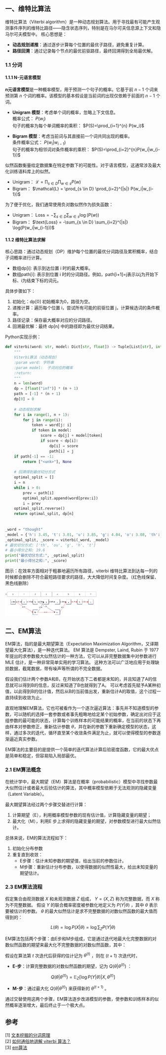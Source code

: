 ## 一、维特比算法
维特比算法（Viterbi algorithm）是一种动态规划算法。用于寻找最有可能产生观测事件序列的维特比路径——隐含状态序列，特别是在马尔可夫信息源上下文和隐马尔可夫模型中。
核心思想是：
+ **动态规划递推**：通过逐步计算每个位置的最优子路径，避免重复计算。
+ **路径回溯**：通过记录每个节点的最优前驱路径，最终回溯得到全局最优解。

### 1.1 分词
#### 1.1.1 N-元语言模型
 **n元语言模型**是一种概率模型，用于预测一个句子的概率。它基于前 $n-1$ 个词来预测第 $n$ 个词的概率。该模型的基本假设是当前词的出现仅依赖于前面的 $n-1$ 个词。


- **Unigram 模型**：考虑单个词的概率，忽略上下文信息。<br>
  概率公式： $P(w_i)$ <br>
  句子的概率为每个单词概率的乘积： $P(S)=\prod_{i=1}^{n} P(w_i)$

- **Bigram 模型**：考虑当前词与其直接前一个词共同出现的概率。<br>
  条件概率公式： $P(w_i|w_{i-1})$ <br>
  句子的概率为相邻词对条件概率的乘积： $P(S)=\prod_{i=2}^{n}P(w_i|w_{i-1})$

似然函数衡量给定数据集在特定参数下的可能性。对于语言模型，这通常涉及最大化训练语料库上的似然。
- Unigram： $\mathcal{L} = \prod_{s \in D} \prod_{w \in s} P(w)$
- Bigram： $\mathcal{L} = \prod_{s \in D} \prod_{i=2}^{|s|} P(w_i|w_{i-1})$

为了便于优化，我们通常使用负对数似然作为损失函数：
- Unigram： $\text{Loss} = -\sum_{s \in D} \sum_{w \in s} \log(P(w))$
- Bigram：  $\text{Loss} = -\sum_{s \in D} \sum_{i=2}^{|s|} \log(P(w_i|w_{i-1}))$

#### 1.1.2 维特比算法求解
核心思路：通过动态规划（DP）维护每个位置的最优分词路径及累积概率，结合子词概率进行计算。
+ 数组dp[i]: 表示到达位置 i 时的最大概率。 
+ 数组path[i]: 表示到位置 i 时的分词路径。例如，path[i+1]=j表示以j为开始下标、i为结束下标的词元。

具体步骤如下：
1. 初始化：dp[0] 初始概率为0，路径为空。
2. 递推计算：遍历每个位置 i，尝试所有可能的前驱位置 j，计算候选词的条件概率。
3. 路径记录：保存最大概率对应的分词路径。
4. 回溯最优解：最终 dp[n] 中的路径即为最优分词结果。

Python实现示例：
```python
def viterbi(word: str, model: Dict[str, float]) -> Tuple[List[str], int]:
    """
    Viterbi算法（动态规划）
    :param word: 字符串
    :param model:  子词对应的概率
    :return:
    """
    n = len(word)
    dp = [float("inf")] * (n + 1)
    path = [-1] * (n + 1)
    dp[0] = 0

    # 动态规划求解
    for i in range(1, n + 1):
        for j in range(i):
            token = word[j: i]
            if token in model:
                score = dp[j] + model[token]
                if score < dp[i]:
                    dp[i] = score
                    path[i] = j
    if path[-1] == -1:
        return ["<unk>"], None

    # 回溯得到最优切分方式
    optimal_split = []
    i = n
    while i > 0:
        prev = path[i]
        optimal_split.append(word[prev:i])
        i = prev
    optimal_split.reverse()
    return optimal_split, dp[n]


_word = "thought"
_model = {'h': 3.45, 't': 3.01, 'u': 3.85, 'g': 4.04, 'o': 3.08, 'th': 4.55, 'ou': 4.55}
_optimal_split, _score = viterbi(_word, _model)
# 最优切分方式: ['th', 'ou', 'g', 'h', 't']
# 最小得分之和: 19.6
print("最优切分方式:", _optimal_split)
print("最小得分之和:", _score)
```
图示：在效率方面相对于粗暴地遍历所有路径，viterbi 维特比算法到达每一列的时候都会删除不符合最短路径要求的路径，大大降低时间复杂度。（红色线保留、黑色线删除）

<img src="../images/01-tokenization/维特比分词.png" width="60%" height="60%" alt="">

## 二、EM算法
EM算法，指的是最大期望算法（Expectation Maximization Algorithm，又译期望最大化算法），是一种迭代算法。
EM 算法是 Dempster, Laind, Rubin 于 1977 年提出的求参数极大似然估计的一种方法，它可以从非完整数据集中对参数进行 MLE 估计，是一种非常简单实用的学习算法。
这种方法可以广泛地应用于处理缺损数据，截尾数据，带有噪声等所谓的不完全数据。

假设我们估计两个参数A和B，在开始状态下二者都是未知的，并且知道了A的信息就可以得到B的信息，反过来知道了B也就得到了A。
可以考虑首先赋予A某种初值，以此得到B的估计值，然后从B的当前值出发，重新估计A的取值，这个过程一直持续到收敛为止。

直观地理解EM算法，它也可被看作为一个逐次逼近算法：事先并不知道模型的参数，可以随机的选择一套参数或者事先粗略地给定某个初始参数，确定出对应于这组参数的最可能的状态，计算每个训练样本的可能结果的概率，在当前的状态下再由样本对参数修正，重新估计参数 $\theta$，并在新的参数下重新确定模型的状态，这样，通过多次的迭代，循环直至某个收敛条件满足为止，就可以使得模型的参数逐渐逼近真实参数。

EM算法的主要目的是提供一个简单的迭代算法计算后验密度函数，它的最大优点是简单和稳定，但容易陷入局部最优。

### 2.1 EM算法概念
在统计学中，最大期望（EM）算法是在概率（probabilistic）模型中寻找参数最大似然估计或者最大后验估计的算法，其中概率模型依赖于无法观测的隐藏变量（Latent Variable）。

最大期望算法经过两个步骤交替进行计算：

1. 计算期望（E），利用概率模型参数的现有估计值，计算隐藏变量的期望；
2. 最大化（M），利用E 步上求得的隐藏变量的期望，对参数模型进行最大似然估计。

总体来说，EM的算法流程如下：

1. 初始化分布参数
2. 重复直到收敛：
   - E步骤：估计未知参数的期望值，给出当前的参数估计。
   - M步骤：重新估计分布参数，以使得数据的似然性最大，给出未知变量的期望估计。

### 2.3 EM算法流程
假定集合由观测数据 $X$ 和未观测数据 $Z$ 组成， $Y=(X, Z)$ 称为完整数据，而 $X$ 称为不完整数据。
假设 $Y$ 的联合概率密度被参数化地定义为 $P(Y|\theta)$ ，其中 $\theta$ 表示要被估计的参数。 $\theta$ 的最大似然估计是求不完整数据的对数似然函数的最大值而得到的：

$$
L(\theta) = \log P(X|\theta) = \log \sum_Z P(Y|\theta)
$$

EM算法包括两个步骤：由E步和M步组成，它是通过迭代地最大化完整数据的对数似然函数的期望来最大化不完整数据的对数似然函数，其中：

假设在算法第 $t$ 次迭代后获得的估计记为 $\theta^{(t)}$ ，则在 $(t+1)$ 次迭代时，

- **E-步**：计算完整数据的对数似然函数的期望，记为 $Q(\theta|\theta^{(t)})$ ：
  
$$
Q(\theta|\theta^{(t)}) = \mathbb{E}_Z[\log P(Y|\theta)|X, \theta^{(t)}]
$$

- **M-步**：通过最大化 $Q(\theta|\theta^{(t)})$ 来获得新的 $\theta^{(t+1)}$ 。

通过交替使用这两个步骤，EM算法逐步改进模型的参数，使参数和训练样本的似然概率逐渐增大，最后终止于一个极大点。

## 参考
[1] [文本挖掘的分词原理](https://www.cnblogs.com/pinard/p/6677078.html)<br>
[2] [如何通俗地讲解 viterbi 算法？](https://www.zhihu.com/question/20136144/answer/763021768?utm_psn=1895852064111829755)<br>
[3] [em算法](https://baike.sogou.com/v9130286.htm?ch=frombaikevr&fromTitle=em%E7%AE%97%E6%B3%95)<br>


